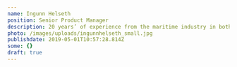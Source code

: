 ```yaml
---
name: Ingunn Helseth
position: Senior Product Manager
description: 20 years’ of experience from the maritime industry in both Norway and the USA.
photo: /images/uploads/ingunnhelseth_small.jpg
publishdate: 2019-05-01T10:57:28.814Z
some: {}
draft: true
---
```


